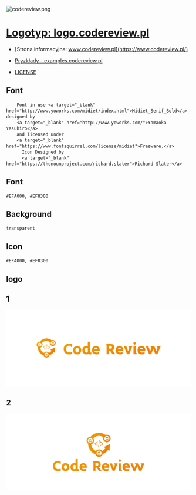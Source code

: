 ![codereview.png](https://logo.codereview.pl/1/cover.png)

# [Logotyp: logo.codereview.pl](https://logo.codereview.pl/)

+ [Strona informacyjna: www.codereview.pl](https://www.codereview.pl/)
+ [Pryzkłady - examples.codereview.pl](http://examples.codereview.pl)

+ [LICENSE](LICENSE)


## Font


        Font in use <a target="_blank" href="http://www.yoworks.com/midiet/index.html">Midiet_Serif_Bold</a> designed by
        <a target="_blank" href="http://www.yoworks.com/">Yamaoka Yasuhiro</a>
        and licensed under
        <a target="_blank" href="https://www.fontsquirrel.com/license/midiet">Freeware.</a>
          Icon Designed by
          <a target="_blank" href="https://thenounproject.com/richard.slater">Richard Slater</a>
          


## Font
  
    #EFA000, #EF8300


## Background

    transparent

## Icon
     
    #EFA000, #EF8300
    
    
## logo


## 1
![1/cover.png](1/cover.png)

## 2
![2/cover.png](2/cover.png)
